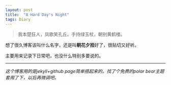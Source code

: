 ```yaml
---
layout: post
title:  "A Hard Day's Night"
tags: Diary
---
```

>我本楚狂人，凤歌笑孔丘。手持绿玉杖，朝别黄鹤楼。

想了很久博客该叫什么名字，还是叫**朝花夕拾**好了，很贴切又好听。

主要用来记录下日常吧，也没什么特别多要说的。

***
*这个博客用的是jekyll+github page简单搭起来的。找了个免费的polar bear主题套用了下，以后再微调吧。*